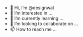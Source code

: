 - 👋 Hi, I’m @designwal
- 👀 I’m interested in ...
- 🌱 I’m currently learning ...
- 💞️ I’m looking to collaborate on ...
- 📫 How to reach me ...

<!---
designwal/designwal is a ✨ special ✨ repository because its `README.md` (this file) appears on your GitHub profile.
You can click the Preview link to take a look at your changes.
--->
